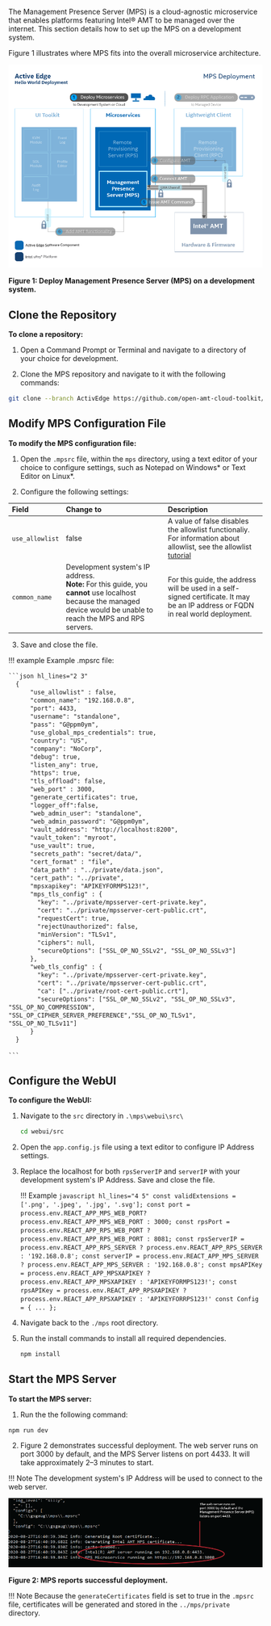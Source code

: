 The Management Presence Server (MPS) is a cloud-agnostic microservice that enables platforms featuring Intel&reg; AMT to be managed over the internet. This section details how to set up the MPS on a development system.

Figure 1 illustrates where MPS fits into the overall microservice architecture.

[![MPS](../assets/images/MPSDeployment.png)](../assets/images/MPSDeployment.png)

**Figure 1: Deploy Management Presence Server (MPS) on a development system.**

## Clone the Repository

**To clone a repository:**

1. Open a Command Prompt or Terminal and navigate to a directory of your choice for development. 

2. Clone the MPS repository and navigate to it with the following commands:

``` bash
git clone --branch ActivEdge https://github.com/open-amt-cloud-toolkit/mps.git && cd mps
```

## Modify MPS Configuration File
**To modify the MPS configuration file:**

1. Open the `.mpsrc` file, within the `mps` directory, using a text editor of your choice to configure settings, such as Notepad on Windows* or Text Editor on Linux*.

2. Configure the following settings:

| Field       |  Change to    | Description |
| :----------- | :-------------- | :- |
| `use_allowlist` | false |A value of false disables the allowlist functionaliy. For information about allowlist, see the allowlist [tutorial](../Tutorials/allowlist.md) |
| `common_name` | Development system's IP address. <br> **Note:** For this guide, you **cannot** use localhost because the managed device would be unable to reach the MPS and RPS servers. | For this guide, the address will be used in a self-signed certificate. It may be an IP address or FQDN in real world deployment.|


3. Save and close the file.

!!! example
    Example .mpsrc file:

    ```json hl_lines="2 3"
      {
          "use_allowlist" : false,
          "common_name": "192.168.0.8",
          "port": 4433,
          "username": "standalone",
          "pass": "G@ppm0ym",
          "use_global_mps_credentials": true,
          "country": "US",
          "company": "NoCorp",
          "debug": true,
          "listen_any": true,
          "https": true,
          "tls_offload": false,
          "web_port" : 3000,
          "generate_certificates": true,
          "logger_off":false,
          "web_admin_user": "standalone",
          "web_admin_password": "G@ppm0ym",
          "vault_address": "http://localhost:8200",
          "vault_token": "myroot",
          "use_vault": true,
          "secrets_path": "secret/data/",
          "cert_format" : "file",
          "data_path" : "../private/data.json",
          "cert_path": "../private",
          "mpsxapikey": "APIKEYFORMPS123!",
          "mps_tls_config" : {
            "key": "../private/mpsserver-cert-private.key",
            "cert": "../private/mpsserver-cert-public.crt",
            "requestCert": true,
            "rejectUnauthorized": false,
            "minVersion": "TLSv1",
            "ciphers": null,
            "secureOptions": ["SSL_OP_NO_SSLv2", "SSL_OP_NO_SSLv3"]
          },
          "web_tls_config" : {
            "key": "../private/mpsserver-cert-private.key",
            "cert": "../private/mpsserver-cert-public.crt",
            "ca": ["../private/root-cert-public.crt"],
            "secureOptions": ["SSL_OP_NO_SSLv2", "SSL_OP_NO_SSLv3", "SSL_OP_NO_COMPRESSION", "SSL_OP_CIPHER_SERVER_PREFERENCE","SSL_OP_NO_TLSv1", "SSL_OP_NO_TLSv11"]
          }
      }

    ```

## Configure the WebUI
**To configure the WebUI:**

1. Navigate to the `src` directory in `.\mps\webui\src\`

    ``` bash
    cd webui/src
    ```

2. Open the `app.config.js` file using a text editor to configure IP Address settings.
3. Replace the localhost for both `rpsServerIP` and `serverIP` with your development system's IP Address. Save and close the file.

    !!! Example
        ```javascript hl_lines="4 5"
          const validExtensions = ['.png', '.jpeg', '.jpg', '.svg'];
          const port = process.env.REACT_APP_MPS_WEB_PORT? process.env.REACT_APP_MPS_WEB_PORT : 3000;
          const rpsPort = process.env.REACT_APP_RPS_WEB_PORT ? process.env.REACT_APP_RPS_WEB_PORT : 8081;
          const rpsServerIP = process.env.REACT_APP_RPS_SERVER ? process.env.REACT_APP_RPS_SERVER : '192.168.0.8';
          const serverIP = process.env.REACT_APP_MPS_SERVER ? process.env.REACT_APP_MPS_SERVER : '192.168.0.8';
          const mpsAPIKey = process.env.REACT_APP_MPSXAPIKEY ? process.env.REACT_APP_MPSXAPIKEY : 'APIKEYFORMPS123!';
          const rpsAPIKey = process.env.REACT_APP_RPSXAPIKEY ? process.env.REACT_APP_RPSXAPIKEY : 'APIKEYFORRPS123!'
          const Config = {
            ...
        };
        ```

4. Navigate back to the `./mps` root directory.
5. Run the install commands to install all required dependencies.
    ``` bash
    npm install
    ```

## Start the MPS Server
**To start the MPS server:**

1. Run the the following command:
``` bash
npm run dev
```
2. Figure 2 demonstrates successful deployment. The web server runs on port 3000 by default, and the MPS Server listens on port 4433. It will take approximately 2–3 minutes to start.

!!! Note
    The development system's IP Address will be used to connect to the web server.
    
[![mps](../assets/images/MPS_npmrundev.png)](../assets/images/MPS_npmrundev.png)

**Figure 2: MPS reports successful deployment.**

!!! Note
    Because the `generateCertificates` field is set to true in the `.mpsrc` file, certificates will be generated and stored in the `../mps/private` directory.
